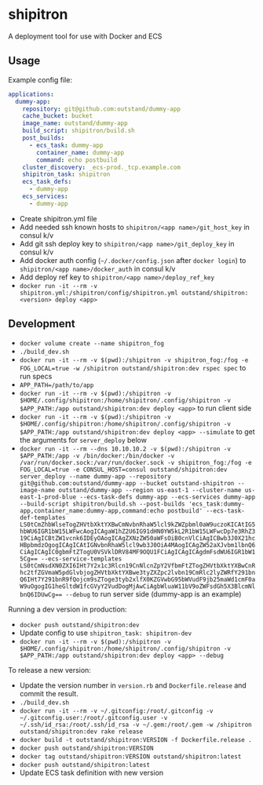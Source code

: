 # shipitron
A deployment tool for use with Docker and ECS

## Usage

Example config file:
```yaml
applications:
  dummy-app:
    repository: git@github.com:outstand/dummy-app
    cache_bucket: bucket
    image_name: outstand/dummy-app
    build_script: shipitron/build.sh
    post_builds:
      - ecs_task: dummy-app
        container_name: dummy-app
        command: echo postbuild
    cluster_discovery: _ecs-prod._tcp.example.com
    shipitron_task: shipitron
    ecs_task_defs:
      - dummy-app
    ecs_services:
      - dummy-app
```

- Create shipitron.yml file
- Add needed ssh known hosts to `shipitron/<app name>/git_host_key` in consul k/v
- Add git ssh deploy key to `shipitron/<app name>/git_deploy_key` in consul k/v
- Add docker auth config (`~/.docker/config.json` after `docker login`) to `shipitron/<app name>/docker_auth` in consul k/v
- Add deploy ref key to `shipitron/<app name>/deploy_ref_key`
- `docker run -it --rm -v shipitron.yml:/shipitron/config/shipitron.yml outstand/shipitron:<version> deploy <app>`

## Development

- `docker volume create --name shipitron_fog`
- `./build_dev.sh`
- `docker run -it --rm -v $(pwd):/shipitron -v shipitron_fog:/fog -e FOG_LOCAL=true -w /shipitron outstand/shipitron:dev rspec spec` to run specs
- `APP_PATH=/path/to/app`
- `docker run -it --rm -v $(pwd):/shipitron -v $HOME/.config/shipitron:/home/shipitron/.config/shipitron -v $APP_PATH:/app outstand/shipitron:dev deploy <app>` to run client side
- `docker run -it --rm -v $(pwd):/shipitron -v $HOME/.config/shipitron:/home/shipitron/.config/shipitron -v $APP_PATH:/app outstand/shipitron:dev deploy <app> --simulate` to get the arguments for `server_deploy` below
- `docker run -it --rm --dns 10.10.10.2 -v $(pwd):/shipitron -v $APP_PATH:/app -v /bin/docker:/bin/docker -v /var/run/docker.sock:/var/run/docker.sock -v shipitron_fog:/fog -e FOG_LOCAL=true -e CONSUL_HOST=consul outstand/shipitron:dev server_deploy --name dummy-app --repository git@github.com:outstand/dummy-app --bucket outstand-shipitron --image-name outstand/dummy-app --region us-east-1 --cluster-name us-east-1-prod-blue --ecs-task-defs dummy-app --ecs-services dummy-app --build-script shipitron/build.sh --post-builds 'ecs_task:dummy-app,container_name:dummy-app,command:echo postbuild' --ecs-task-def-templates LS0tCmZhbWlseTogZHVtbXktYXBwCmNvbnRhaW5lcl9kZWZpbml0aW9uczoKICAtIG5hbWU6IGR1bW15LWFwcAogICAgaW1hZ2U6IG91dHN0YW5kL2R1bW15LWFwcDp7e3RhZ319CiAgICBtZW1vcnk6IDEyOAogICAgZXNzZW50aWFsOiB0cnVlCiAgICBwb3J0X21hcHBpbmdzOgogICAgICAtIGNvbnRhaW5lcl9wb3J0OiA4MAogICAgZW52aXJvbm1lbnQ6CiAgICAgIC0gbmFtZTogU0VSVklDRV84MF9OQU1FCiAgICAgICAgdmFsdWU6IGR1bW15Cg== --ecs-service-templates LS0tCmNsdXN0ZXI6IHt7Y2x1c3Rlcn19CnNlcnZpY2VfbmFtZTogZHVtbXktYXBwCnRhc2tfZGVmaW5pdGlvbjogZHVtbXktYXBwe3tyZXZpc2lvbn19CmRlc2lyZWRfY291bnQ6IHt7Y291bnR9fQojcm9sZToge3tyb2xlfX0KZGVwbG95bWVudF9jb25maWd1cmF0aW9uOgogIG1heGltdW1fcGVyY2VudDogMjAwCiAgbWluaW11bV9oZWFsdGh5X3BlcmNlbnQ6IDUwCg== --debug` to run server side (dummy-app is an example)

Running a dev version in production:
- `docker push outstand/shipitron:dev`
- Update config to use `shipitron_task: shipitron-dev`
- `docker run -it --rm -v $(pwd):/shipitron -v $HOME/.config/shipitron:/home/shipitron/.config/shipitron -v $APP_PATH:/app outstand/shipitron:dev deploy <app> --debug`

To release a new version:
- Update the version number in `version.rb` and `Dockerfile.release` and commit the result.
- `./build_dev.sh`
- `docker run -it --rm -v ~/.gitconfig:/root/.gitconfig -v ~/.gitconfig.user:/root/.gitconfig.user -v ~/.ssh/id_rsa:/root/.ssh/id_rsa -v ~/.gem:/root/.gem -w /shipitron outstand/shipitron:dev rake release`
- `docker build -t outstand/shipitron:VERSION -f Dockerfile.release .`
- `docker push outstand/shipitron:VERSION`
- `docker tag outstand/shipitron:VERSION outstand/shipitron:latest`
- `docker push outstand/shipitron:latest`
- Update ECS task definition with new version
